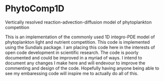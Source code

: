 # PhytoComp1D
Vertically resolved reaction-advection-diffusion model of phytoplankton competition

This is an implementation of the commonly used 1D integro-PDE model of phytoplankton light and nutrient competition. This code is implemented using the Sundials package. I am placing this code here in the interests of open code development in scientific research. The code is poorly documented and could be improved in a myriad of ways. I intend to document any changes I make here and will endevour to improve the commenting and design of the code. Hopefully having anyone being able to see my embaressing code will inspire me to actually do all of this.
